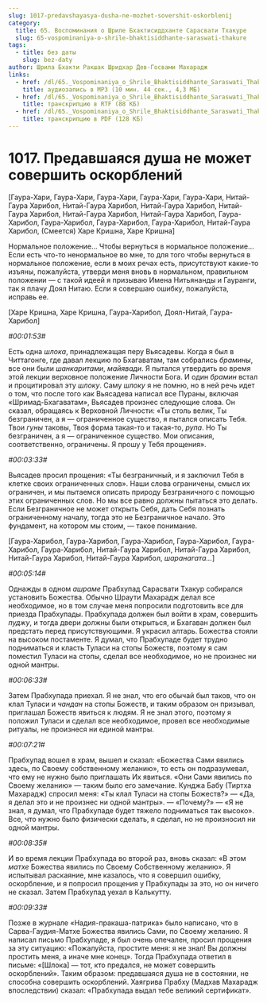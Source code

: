 ```yaml
---
slug: 1017-predavshayasya-dusha-ne-mozhet-sovershit-oskorblenij
category:
  title: 65. Воспоминания о Шриле Бхактисиддханте Сарасвати Тхакуре
  slug: 65-vospominaniya-o-shrile-bhaktisiddhante-saraswati-thakure
tags:
  - title: без даты
    slug: bez-daty
author: Шрила Бхакти Ракшак Шридхар Дев-Госвами Махарадж
links:
  - href: /dl/65._Vospominaniya_o_Shrile_Bhaktisiddhante_Saraswati_Thakure/1017_2012.07.25.8_SridharMj_Predavshajasja_dusha_ne_mozhet_sovershit_oskoblenij.mp3
    title: аудиозапись в MP3 (10 мин. 44 сек., 4,3 МБ)
  - href: /dl/65._Vospominaniya_o_Shrile_Bhaktisiddhante_Saraswati_Thakure/1017_2012.07.25.8_SridharMj_Predavshajasja_dusha_ne_mozhet_sovershit_oskoblenij.rtf
    title: транскрипцию в RTF (88 КБ)
  - href: /dl/65._Vospominaniya_o_Shrile_Bhaktisiddhante_Saraswati_Thakure/1017_2012.07.25.8_SridharMj_Predavshajasja_dusha_ne_mozhet_sovershit_oskoblenij.pdf
    title: транскрипцию в PDF (128 КБ)
---
```


# 1017. Предавшаяся душа не может совершить оскорблений

[Гаура-Хари, Гаура-Хари, Гаура-Хари, Гаура-Хари, Гаура-Хари, Нитай-Гаура Харибол, Нитай-Гаура Харибол, Нитай-Гаура Харибол, Нитай-Гаура Харибол, Нитай-Гаура Харибол, Нитай-Гаура Харибол, Гаура-Харибол, Гаура-Харибол, Гаура-Харибол, Гаура-Харибол, Нитай-Гаура Харибол, (Смеется) Харе Кришна, Харе Кришна]

Нормальное положение… Чтобы вернуться в нормальное положение… Если есть что-то ненормальное во мне, то для того чтобы вернуться в нормальное положение, если в моих речах есть, присутствуют какие-то изъяны, пожалуйста, утверди меня вновь в нормальном, правильном положении — с такой идеей я призываю Имена Нитьянанды и Гауранги, так я плачу Доял Нитаю. Если я совершаю ошибку, пожалуйста, исправь ее.

[Харе Кришна, Харе Кришна, Гаура-Харибол, Доял-Нитай, Гаура-Харибол]

*#00:01:53#*

Есть одна *шлока*, принадлежащая перу Вьясадевы. Когда я был в Читтагонге, где давал лекцию по Бхагаватам, там собрались *брамины*, все они были *шанкаритами*, *майявади*. Я пытался утвердить во время этой лекции верховное положение Личности Бога. И один *брамин* встал и процитировал эту *шлоку*. Саму *шлоку* я не помню, но в ней речь идет о том, что после того как Вьясадева написал все Пураны, включая «Шримад-Бхагаватам», Вьясадев произнес следующие слова. Он сказал, обращаясь к Верховной Личности: «Ты столь велик, Ты безграничен, а я — ограниченное существо, я пытался описать Тебя. Твои *гуны* таковы, Твоя форма такая-то и такая-то, *рупа*. Но Ты безграничен, а я — ограниченное существо. Мои описания, соответственно, ограничены. Я прошу у Тебя прощения».

*#00:03:33#*

Вьясадев просил прощения: «Ты безграничный, и я заключил Тебя в клетке своих ограниченных слов». Наши слова ограничены, смысл их ограничен, и мы пытаемся описать природу Безграничного с помощью этих ограниченных слов. Но мы все равно должны пытаться это делать. Если Безграничное не может открыть Себя, дать Себя познать ограниченному началу, тогда это не Безграничное начало. Это фундамент, на котором мы стоим, — такое понимание.

[Гаура-Харибол, Гаура-Харибол, Гаура-Харибол, Гаура-Харибол, Гаура-Харибол, Гаура-Харибол, Нитай-Гаура Харибол, Нитай-Гаура Харибол, Нитай-Гаура Харибол, Нитай-Гаура Харибол, *шаранагата…*]

*#00:05:14#*

Однажды в одном *ашраме* Прабхупад Сарасвати Тхакур собирался установить Божества. Обычно Шраути Махарадж делал все необходимое, но в том случае меня попросили подготовить все для приезда Прабхупады. Прабхупада должен был войти в храм, совершить *пуджу*, и тогда двери должны были открыться, и Бхагаван должен был предстать перед присутствующими. Я украсил алтарь. Божества стояли на высоком постаменте. Я думал, что Прабхупаде будет трудно подниматься и класть Туласи на стопы Божеств, поэтому я сам поместил Туласи на стопы, сделал все необходимое, но не произнес ни одной мантры.

*#00:06:33#*

Затем Прабхупада приехал. Я не знал, что его обычай был таков, что он клал Туласи и *чандан* на стопы Божеств, и таким образом он призывал, приглашал Божеств явиться к людям. Я не знал этого, поэтому я положил Туласи и сделал все необходимое, провел все необходимые ритуалы, не произнеся ни единой мантры.

*#00:07:21#*

Прабхупад вошел в храм, вышел и сказал: «Божества Сами явились здесь, по Своему собственному желанию», то есть он подразумевал, что ему не нужно было приглашать Их явиться. «Они Сами явились по Своему желанию» — таким было его замечание. Кунджа Бабу (Тиртха Махарадж) спросил меня: «Ты клал Туласи на стопы Божеств?» — «Да, я делал это и не произнес ни одной мантры». — «Почему?» — «Я не знал, я думал, что Прабхупаде будет тяжело подниматься так высоко». Все, что нужно было физически сделать, я сделал, но не произносил ни одной мантры.

*#00:08:35#*

И во время лекции Прабхупада во второй раз, вновь сказал: «В этом *матхе* Божества явились по Своему Собственному желанию». Я испытывал раскаяние, мне казалось, что я совершил ошибку, оскорбление, и я попросил прощения у Прабхупады за это, но он ничего не сказал. Затем Прабхупад уехал в Калькутту.

*#00:09:33#*

Позже в журнале «Надия-пракаша-патрика» было написано, что в Сарва-Гаудия-Матхе Божества явились Сами, по Своему желанию. Я написал письмо Прабхупаде, я был очень опечален, просил прощения за эту ситуацию: «Пожалуйста, простите меня: я не знал! Вы должны простить меня, а иначе мне конец». Тогда Прабхупада ответил в письме: «[Шлока] — тот, кто предался, не может совершить оскорблений». Таким образом: предавшаяся душа не в состоянии, не способна совершить оскорблений. Хаягрива Прабху (Мадхав Махарадж впоследствии) сказал: «Прабхупада выдал тебе великий сертификат».

